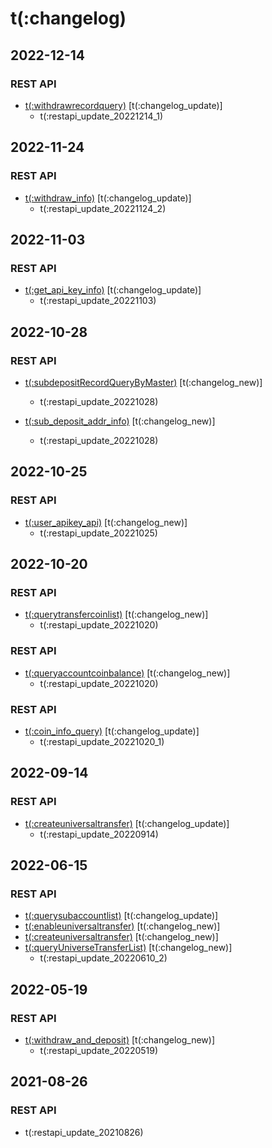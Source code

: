 # t(:changelog)

## 2022-12-14
### REST API
- [t(:withdrawrecordquery)](#t-withdrawrecordquery) [t(:changelog_update)]
  - t(:restapi_update_20221214_1)

## 2022-11-24
### REST API
- [t(:withdraw_info)](#t-withdraw_info) [t(:changelog_update)]
  - t(:restapi_update_20221124_2)

## 2022-11-03
### REST API
- [t(:get_api_key_info)](#t-get_api_key_info) [t(:changelog_update)]
  - t(:restapi_update_20221103)

## 2022-10-28
### REST API
- [t(:subdepositRecordQueryByMaster)](#t-subdepositrecordquerybymaster) [t(:changelog_new)]
  - t(:restapi_update_20221028)

- [t(:sub_deposit_addr_info)](#t-sub_deposit_addr_info) [t(:changelog_new)]
  - t(:restapi_update_20221028)

## 2022-10-25
### REST API
- [t(:user_apikey_api)](#t-user_apikey_api) [t(:changelog_new)]
  - t(:restapi_update_20221025)

## 2022-10-20
### REST API
- [t(:querytransfercoinlist)](#t-querytransfercoinlist) [t(:changelog_new)]
  - t(:restapi_update_20221020)

### REST API
- [t(:queryaccountcoinbalance)](#t-queryaccountcoinbalance) [t(:changelog_new)]
  - t(:restapi_update_20221020)

### REST API
- [t(:coin_info_query)](#t-coin_info_query) [t(:changelog_update)]
  - t(:restapi_update_20221020_1)

## 2022-09-14
### REST API
- [t(:createuniversaltransfer)](#t-createuniversaltransfer) [t(:changelog_update)]
  - t(:restapi_update_20220914)

## 2022-06-15
### REST API
- [t(:querysubaccountlist)](#t-querysubaccountlist) [t(:changelog_update)]
- [t(:enableuniversaltransfer)](#t-enableuniversaltransfer) [t(:changelog_new)]
- [t(:createuniversaltransfer)](#t-createuniversaltransfer) [t(:changelog_new)]
- [t(:queryUniverseTransferList)](#t-queryuniversetransferlist) [t(:changelog_new)]
  <br>
  - t(:restapi_update_20220610_2)
  
## 2022-05-19
### REST API
- [t(:withdraw_and_deposit)](#t-withdraw_and_deposit) [t(:changelog_new)]
  - t(:restapi_update_20220519)

## 2021-08-26
### REST API
- t(:restapi_update_20210826)
